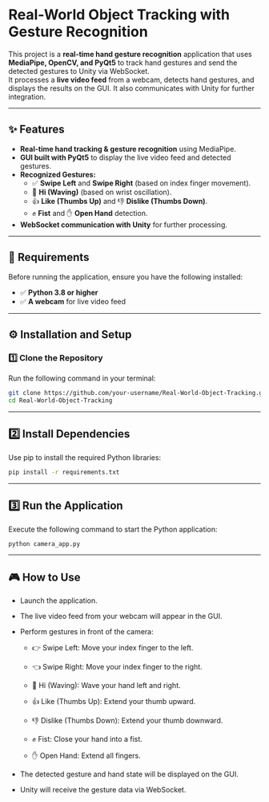 # Real-World Object Tracking with Gesture Recognition

This project is a **real-time hand gesture recognition** application that uses **MediaPipe, OpenCV, and PyQt5** to track hand gestures and send the detected gestures to Unity via WebSocket.  
It processes a **live video feed** from a webcam, detects hand gestures, and displays the results on the GUI. It also communicates with Unity for further integration.

---

## ✨ Features

- **Real-time hand tracking & gesture recognition** using MediaPipe.
- **GUI built with PyQt5** to display the live video feed and detected gestures.
- **Recognized Gestures:**
  - ✅ **Swipe Left** and **Swipe Right** (based on index finger movement).
  - 👋 **Hi (Waving)** (based on wrist oscillation).
  - 👍 **Like (Thumbs Up)** and 👎 **Dislike (Thumbs Down)**.
  - ✊ **Fist** and ✋ **Open Hand** detection.
- **WebSocket communication with Unity** for further processing.

---

## 📌 Requirements

Before running the application, ensure you have the following installed:

- ✅ **Python 3.8 or higher**
- ✅ **A webcam** for live video feed

---

## ⚙️ Installation and Setup

### 1️⃣ Clone the Repository  
Run the following command in your terminal:
```sh
git clone https://github.com/your-username/Real-World-Object-Tracking.git
cd Real-World-Object-Tracking
```
---

## 2️⃣ Install Dependencies
Use pip to install the required Python libraries:
```sh
pip install -r requirements.txt
```

---

## 3️⃣ Run the Application
Execute the following command to start the Python application:
```sh
python camera_app.py
```

---

## 🎮 How to Use
- Launch the application.

- The live video feed from your webcam will appear in the GUI.

- Perform gestures in front of the camera:

  - 👉 Swipe Left: Move your index finger to the left.

  - 👈 Swipe Right: Move your index finger to the right.

  - 👋 Hi (Waving): Wave your hand left and right.

  - 👍 Like (Thumbs Up): Extend your thumb upward.

  - 👎 Dislike (Thumbs Down): Extend your thumb downward.

  - ✊ Fist: Close your hand into a fist.

  - ✋ Open Hand: Extend all fingers.

- The detected gesture and hand state will be displayed on the GUI.

- Unity will receive the gesture data via WebSocket.
